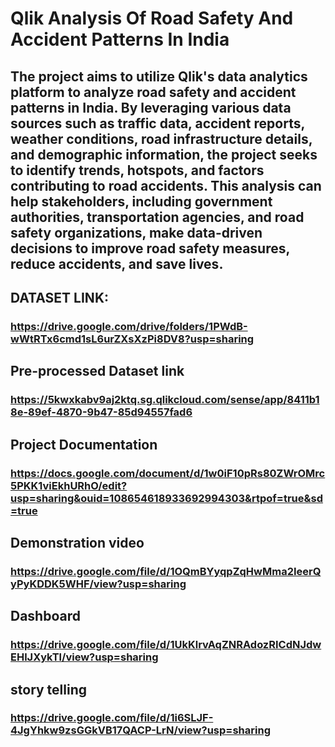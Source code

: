 # Qlik Analysis Of Road Safety And Accident Patterns In India

## The project aims to utilize Qlik's data analytics platform to analyze road safety and accident patterns in India. By leveraging various data sources such as traffic data, accident reports, weather conditions, road infrastructure details, and demographic information, the project seeks to identify trends, hotspots, and factors contributing to road accidents. This analysis can help stakeholders, including government authorities, transportation agencies, and road safety organizations, make data-driven decisions to improve road safety measures, reduce accidents, and save lives.

## DATASET LINK:
### https://drive.google.com/drive/folders/1PWdB-wWtRTx6cmd1sL6urZXsXzPi8DV8?usp=sharing
## Pre-processed Dataset link
### https://5kwxkabv9aj2ktq.sg.qlikcloud.com/sense/app/8411b18e-89ef-4870-9b47-85d94557fad6
## Project Documentation
### https://docs.google.com/document/d/1w0iF10pRs80ZWrOMrc5PKK1viEkhURhO/edit?usp=sharing&ouid=108654618933692994303&rtpof=true&sd=true
## Demonstration video
### https://drive.google.com/file/d/1OQmBYyqpZqHwMma2IeerQyPyKDDK5WHF/view?usp=sharing
## Dashboard
### https://drive.google.com/file/d/1UkKlrvAqZNRAdozRICdNJdwEHlJXykTl/view?usp=sharing
## story telling
### https://drive.google.com/file/d/1i6SLJF-4JgYhkw9zsGGkVB17QACP-LrN/view?usp=sharing
